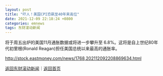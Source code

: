 ```yaml
---
layout: post
title: "吓人！美国CPI恐飙至40年来高位"
date: 2021-12-09 22:18:24 +0800
categories: emnews
tags: 东财滚动新闻
---
```


将于周五出炉的美国11月通胀数据或将进一步攀升至 6.8%。这将是自上世纪80年代初里根(Ronald Reagan)担任美国总统以来最高的通胀率。

<http://stock.eastmoney.com/news/1768,202112092208869634.html>

[返回东财滚动新闻](//finews.withounder.com/emnews/)｜[返回首页](//finews.withounder.com/)